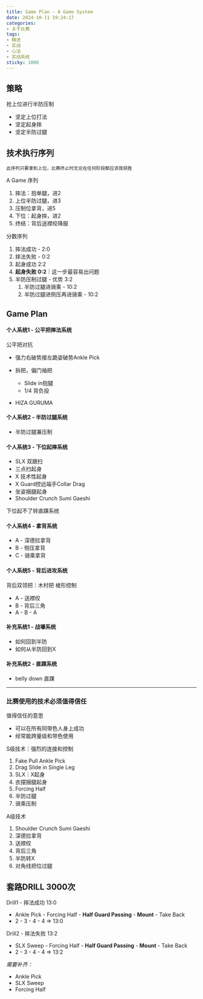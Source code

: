 ```yaml
---
title: Game Plan - A Game System
date: 2024-10-11 19:24:17
categories:
- 关于比赛
tags:
- 精进
- 实战
- 心法
- 实战系统
sticky: 1000
---
```


## 策略

抢上位进行半防压制

- 坚定上位打法
- 坚定起身摔
- 坚定半防过腿



## 技术执行序列

`此序列只要拿到上位，比赛终止时无论在任何阶段都应该我获胜`

A Game 序列

1. 摔法：抱单腿，进2
2. 上位半防过腿，进3
3. 压制位拿背，进5
4. 下位：起身摔，进2
5. 终结：背后送襟绞降服

分数序列

1. 摔法成功 - 2:0
2. 摔法失败 - 0:2
3. 起身成功 2:2
4. **起身失败 0:2**｜这一步最容易出问题
5. 半防压制过腿 - 优势 3:2
   1. 半防过腿进骑乘 - 10:2
   2. 半防过腿进侧压再进骑乘 - 10:2



## Game Plan

#### 个人系统1 - 公平把摔法系统

公平把对抗

- 强力右破势接左跪姿破势Ankle Pick
- 拆把，偏门袖把
  - Slide in抱腿
  - 1/4 背负投

- HIZA GURUMA



#### 个人系统2 - 半防过腿系统

- 半防过腿兼压制



#### 个人系统3 - 下位起摔系统

- SLX 双跟扫
- 三点扫起身
- X 技术性起身
- X Guard控远端手Collar Drag
- 坐姿捆腿起身
- Shoulder Crunch Sumi Gaeshi

下位起不了转直踝系统



#### 个人系统4 - 拿背系统

- A - 深德拉拿背
- B - 侧压拿背
- C - 骑乘拿背



#### 个人系统5 - 背后进攻系统

背后双领把｜木村把 棱形控制

- A - 送襟绞
- B - 背后三角
- A - B - A



#### 补充系统1 - 战壕系统

- 如何回到半防
- 如何从半防回到X

#### 补充系统2 - 直踝系统

- belly down 直踝

------



### 比赛使用的技术必须值得信任

值得信任的意思

- 可以在所有同带色人身上成功
- 经常能跨量级和带色使用

S级技术｜强烈的连接和控制

1. Fake Pull Ankle Pick
2. Drag Slide in Single Leg
3. SLX｜X起身
4. 衣摆捆腿起身
5. Forcing Half
6. 半防过腿
7. 骑乘压制

A级技术

1. Shoulder Crunch Sumi Gaeshi
2. 深德拉拿背
3. 送襟绞
4. 背后三角
5. 半防转X
6. 对角线把位过腿



## 套路DRILL 3000次

Drill1 - 摔法成功 13:0

- Ankle Pick - Forcing Half -  **Half Guard Passing**  - **Mount** - Take Back
- 2 - 3 -  4 - 4 => 13:0

Drill2 - 摔法失败 13:2

- SLX Sweep - Forcing Half -  **Half Guard Passing**  - **Mount** - Take Back
- 2 - 3 -  4 - 4 => 13:2



*需要补齐：*

- Ankle Pick
- SLX Sweep
- Forcing Half



